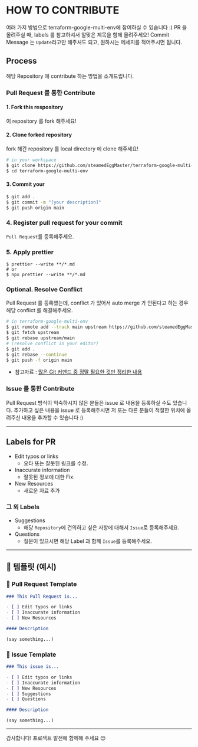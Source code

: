 # HOW TO CONTRIBUTE

여러 가지 방법으로 terraform-google-multi-env에 참여하실 수 있습니다 :)
PR 을 올려주실 때, labels 를 참고하셔서 알맞은 제목을 함께 올려주세요!
Commit Message 는 `Update`라고만 해주셔도 되고, 원하시는 메세지를 적어주시면 됩니다.

## Process

해당 Repository 에 contribute 하는 방법을 소개드립니다.

### Pull Request 를 통한 Contribute

#### 1. Fork this respository

이 repository 를 fork 해주세요!

#### 2. Clone forked repository

fork 해간 repository 를 local directory 에 clone 해주세요!

```bash
# in your workspace
$ git clone https://github.com/steamedEggMaster/terraform-google-multi-env.git
$ cd terraform-google-multi-env
```

#### 3. Commit your

```bash
$ git add .
$ git commit -m "[your description]"
$ git push origin main
```

### 4. Register pull request for your commit

`Pull Request`를 등록해주세요.

### 5. Apply prettier

```
$ prettier --write **/*.md
# or
$ npx prettier --write **/*.md
```

### Optional. Resolve Conflict

Pull Request 를 등록했는데, conflict 가 있어서 auto merge 가 안된다고 하는 경우 해당 conflict 를 해결해주세요.

```bash
# in terraform-google-multi-env
$ git remote add --track main upstream https://github.com/steamedEggMaster/terraform-google-multi-env.git
$ git fetch upstream
$ git rebase upstream/main
# (resolve conflict in your editor)
$ git add .
$ git rebase --continue
$ git push -f origin main
```

- 참고자료 : [많은 Git 커맨드 중 정말 필요한 것만 정리한 내용](https://github.com/JaeYeopHan/Minimal_Git_command)

### Issue 를 통한 Contribute

Pull Request 방식이 익숙하시지 않은 분들은 issue 로 내용을 등록하실 수도 있습니다. 추가하고 싶은 내용을 issue 로 등록해주시면 저 또는 다른 분들이 적절한 위치에 올려주신 내용을 추가할 수 있습니다 :)

---

## Labels for PR

- Edit typos or links
  - 오타 또는 잘못된 링크를 수정.
- Inaccurate information
  - 잘못된 정보에 대한 Fix.
- New Resources
  - 새로운 자료 추가

### 그 외 Labels

- Suggestions
  - 해당 `Repository`에 건의하고 싶은 사항에 대해서 `Issue`로 등록해주세요.
- Questions
  - 질문이 있으시면 해당 Label 과 함께 `Issue`를 등록해주세요.

---

## 📝 템플릿 (예시)

### 📌 Pull Request Template

```md
### This Pull Request is...

- [ ] Edit typos or links
- [ ] Inaccurate information
- [ ] New Resources

#### Description

(say something...)
```

### 📌 Issue Template

```md
### This issue is...

- [ ] Edit typos or links
- [ ] Inaccurate information
- [ ] New Resources
- [ ] Suggestions
- [ ] Questions

#### Description

(say something...)
```

---

감사합니다! 프로젝트 발전에 함께해 주세요 😊
